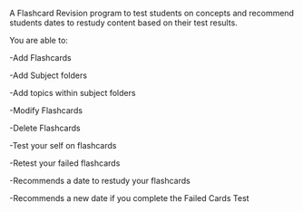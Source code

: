 A Flashcard Revision program to test students on concepts and recommend students dates to restudy content based on their test results.

You are able to:

-Add Flashcards

-Add Subject folders

-Add topics within subject folders

-Modify Flashcards

-Delete Flashcards

-Test your self on flashcards

-Retest your failed flashcards

-Recommends a date to restudy your flashcards

-Recommends a new date if you complete the Failed Cards Test

